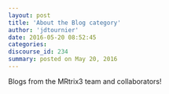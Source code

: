 ```yaml
---
layout: post
title: 'About the Blog category'
author: 'jdtournier'
date: 2016-05-20 08:52:45
categories:
discourse_id: 234
summary: posted on May 20, 2016
---
```

Blogs from the MRtrix3 team and collaborators!
            